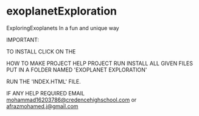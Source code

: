 # exoplanetExploration
ExploringExoplanets In a fun and unique way

IMPORTANT:

TO INSTALL CLICK ON THE 

HOW TO MAKE PROJECT HELP PROJECT RUN
INSTALL ALL GIVEN FILES
PUT IN A FOLDER NAMED 'EXOPLANET EXPLORATION'

RUN THE 'INDEX.HTML' FILE.

IF ANY HELP REQUIRED EMAIL 
mohammad16203786@credencehighschool.com
or
afrazmohamed.j@gmail.com

